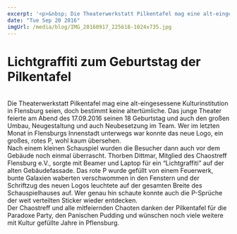 ```yaml
---
excerpt: '<p>&nbsp; Die Theaterwerkstatt Pilkentafel mag eine alt-eingesessene Kulturinstitution in Flensburg seien, doch bestimmt keine altertümliche. Das junge Theater feierte am Abend des 17.09.2016 seinen 18 Geburtstag und auch den großen <a href="https://chaostreff-flensburg.de/2016/lichtgraffiti-zum-geburtstag-der-pilkentafel/" class="more-link">[&hellip;]</a></p>'
date: "Tue Sep 20 2016"
imgUrl: /media/blog/IMG_20160917_225618-1024x735.jpg
---
```

# Lichtgraffiti zum Geburtstag der Pilkentafel

<div class="ace-line" style="text-align: left;">&nbsp;</div>
<div id="magicdomid8" class="ace-line" style="text-align: left;"><span class="author-pyMgoBxQsWbt">Die Theaterwerkstatt Pilkentafel mag eine alt-eingesessene Kulturinstitution in Flensburg seien, doch bestimmt keine altertümliche. Das junge Theater feierte am Abend des 17.09.2016 seinen 18 Geburtstag und auch den großen Umbau, Neugestaltung und auch Neubesetzung im Team. Wer im letzten Monat in Flensburgs Innenstadt unterwegs war konnte das neue Logo, ein großes, rotes P, wohl kaum übersehen.</span></div>
<div id="magicdomid9" class="ace-line" style="text-align: left;"><span class="author-pyMgoBxQsWbt">Nach einem kleinen Schauspiel wurden die Besucher dann auch vor dem Gebäude noch einmal überrascht. Thorben Dittmar, Mitglied des Chaostreff Flensburg e.V., sorgte mit Beamer und Laptop für ein “Lichtgraffiti” auf der alten Gebäudefassade. Das rote P wurde gefüllt von einem Feuerwerk, bunte Galaxien waberten verschwommen in den Fenstern und der Schriftzug des neuen Logos leuchtete auf der gesamten Breite des Schauspielhauses auf. Wer genau hin schaute konnte auch die P-Sprüche der weit verteilten Sticker wieder entdecken.</span></div>
<div id="magicdomid10" class="ace-line" style="text-align: left;"><span class="author-pyMgoBxQsWbt">Der Chaostreff und alle mitfeiernden Chaoten danken der Pilkentafel für die Paradoxe Party, den Panischen Pudding und wünschen noch viele weitere mit Kultur gefüllte Jahre in Pflensburg.</span></div>

